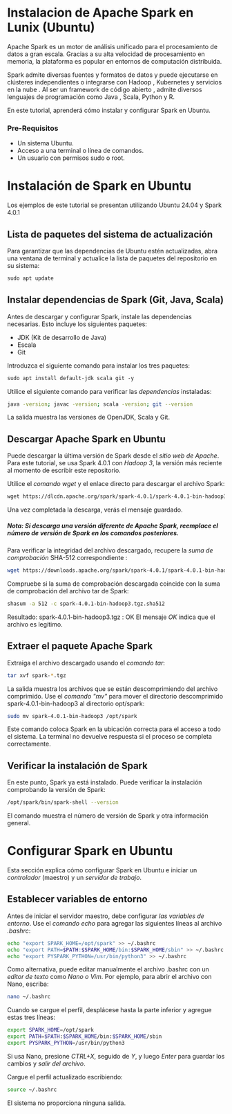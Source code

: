 # Instalacion de Apache Spark en Lunix (Ubuntu)

Apache Spark es un motor de análisis unificado para el procesamiento de datos a gran escala. Gracias a su alta velocidad de procesamiento en memoria, la plataforma es popular en entornos de computación distribuida.

Spark admite diversas fuentes y formatos de datos y puede ejecutarse en clústeres independientes o integrarse con Hadoop , Kubernetes y servicios en la nube . Al ser un framework de código abierto , admite diversos lenguajes de programación como Java , Scala, Python y R.

En este tutorial, aprenderá cómo instalar y configurar Spark en Ubuntu.

### Pre-Requisitos

- Un sistema Ubuntu.
- Acceso a una terminal o línea de comandos.
- Un usuario con permisos sudo o root.

# Instalación de Spark en Ubuntu

Los ejemplos de este tutorial se presentan utilizando Ubuntu 24.04 y Spark 4.0.1

## Lista de paquetes del sistema de actualización

Para garantizar que las dependencias de Ubuntu estén actualizadas, abra una ventana de terminal y actualice la lista de paquetes del repositorio en su sistema:

```markdown
sudo apt update
```

## Instalar dependencias de Spark (Git, Java, Scala)

Antes de descargar y configurar Spark, instale las dependencias necesarias. Esto incluye los siguientes paquetes:

- JDK (Kit de desarrollo de Java)
- Escala
- Git

Introduzca el siguiente comando para instalar los tres paquetes:

```markdown
sudo apt install default-jdk scala git -y
```

Utilice el siguiente comando para verificar las _*dependencias*_ instaladas:

```bash
java -version; javac -version; scala -version; git --version
```
La salida muestra las versiones de OpenJDK, Scala y Git.

## Descargar Apache Spark en Ubuntu

Puede descargar la última versión de Spark desde el *sitio web de Apache*. Para este tutorial, se usa Spark 4.0.1 con *Hadoop 3*, la versión más reciente al momento de escribir este repositorio.

Utilice el _*comando wget*_ y el enlace directo para descargar el archivo Spark:

```markdown
wget https://dlcdn.apache.org/spark/spark-4.0.1/spark-4.0.1-bin-hadoop3.tgz
```

Una vez completada la descarga, verás el mensaje guardado.

##### *Nota*: Si descarga una versión diferente de Apache Spark, reemplace el número de versión de Spark en los comandos posteriores.

Para verificar la integridad del archivo descargado, recupere la _*suma de comprobación*_ SHA-512 correspondiente :

```bash
wget https://downloads.apache.org/spark/spark-4.0.1/spark-4.0.1-bin-hadoop3.tgz.sha512
```

Compruebe si la suma de comprobación descargada coincide con la suma de comprobación del archivo tar de Spark:

```bash
shasum -a 512 -c spark-4.0.1-bin-hadoop3.tgz.sha512
```
Resultado: spark-4.0.1-bin-hadoop3.tgz : OK
El mensaje *OK* indica que el archivo es legítimo.

## Extraer el paquete Apache Spark

Extraiga el archivo descargado usando el *comando tar*:

```bash
tar xvf spark-*.tgz
```

La salida muestra los archivos que se están descomprimiendo del archivo comprimido. Use el _*comando "mv"*_ para mover el directorio descomprimido spark-4.0.1-bin-hadoop3 al directorio opt/spark:

```bash
sudo mv spark-4.0.1-bin-hadoop3 /opt/spark
```
Este comando coloca Spark en la ubicación correcta para el acceso a todo el sistema. La terminal no devuelve respuesta si el proceso se completa correctamente.

## Verificar la instalación de Spark

En este punto, Spark ya está instalado. Puede verificar la instalación comprobando la versión de Spark:

```bash
/opt/spark/bin/spark-shell --version
```
El comando muestra el número de versión de Spark y otra información general.

# Configurar Spark en Ubuntu

Esta sección explica cómo configurar Spark en Ubuntu e iniciar un *controlador* (maestro) y un *servidor de trabajo*.

## Establecer variables de entorno

Antes de iniciar el servidor maestro, debe configurar *las variables de entorno*. Use el *_comando echo_* para agregar las siguientes líneas al archivo _.bashrc_:

```bash
echo "export SPARK_HOME=/opt/spark" >> ~/.bashrc
echo "export PATH=$PATH:$SPARK_HOME/bin:$SPARK_HOME/sbin" >> ~/.bashrc
echo "export PYSPARK_PYTHON=/usr/bin/python3" >> ~/.bashrc
```

Como alternativa, puede editar manualmente el archivo .bashrc con un _*editor de texto*_ como _Nano o Vim_. Por ejemplo, para abrir el archivo con Nano, escriba:

```bash
nano ~/.bashrc
```

Cuando se cargue el perfil, desplácese hasta la parte inferior y agregue estas tres líneas:

```bash
export SPARK_HOME=/opt/spark
export PATH=$PATH:$SPARK_HOME/bin:$SPARK_HOME/sbin
export PYSPARK_PYTHON=/usr/bin/python3
```

Si usa Nano, presione *CTRL+X*, seguido de *Y*, y luego *Enter* para guardar los cambios y _*salir del archivo*_.

Cargue el perfil actualizado escribiendo:

```bash
source ~/.bashrc
```
El sistema no proporciona ninguna salida.

